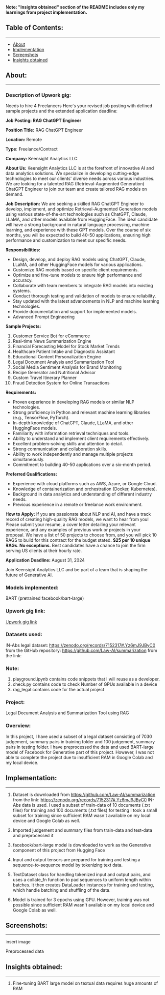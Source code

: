 **Note: "Insights obtained" section of the README includes only my learnings from project implementation.**

## Table of Contents:
---
- [About](#about)
- [Implementation](#implementation)
- [Screenshots](#screenshots)
- [Insights obtained](#insights-obtained)

## About:
---

### **Description of Upwork gig:**
Needs to hire 4 Freelancers
Here's your revised job posting with defined sample projects and the extended application deadline:

**Job Posting: RAG ChatGPT Engineer**

**Position Title:** RAG ChatGPT Engineer

**Location:** Remote

**Type:** Freelance/Contract

**Company:** Keensight Analytics LLC

**About Us:**
Keensight Analytics LLC is at the forefront of innovative AI and data analytics solutions. We specialize in developing cutting-edge technologies to meet our clients' diverse needs across various industries. We are looking for a talented RAG (Retrieval-Augmented Generation) ChatGPT Engineer to join our team and create tailored RAG models on demand.

**Job Description:**
We are seeking a skilled RAG ChatGPT Engineer to develop, implement, and optimize Retrieval-Augmented Generation models using various state-of-the-art technologies such as ChatGPT, Claude, LLaMA, and other models available from HuggingFace. The ideal candidate will have a strong background in natural language processing, machine learning, and experience with these GPT models. Over the course of six months, you will be expected to build 40-50 applications, ensuring high performance and customization to meet our specific needs.

**Responsibilities:**
- Design, develop, and deploy RAG models using ChatGPT, Claude, LLaMA, and other HuggingFace models for various applications.
- Customize RAG models based on specific client requirements.
- Optimize and fine-tune models to ensure high performance and accuracy.
- Collaborate with team members to integrate RAG models into existing systems.
- Conduct thorough testing and validation of models to ensure reliability.
- Stay updated with the latest advancements in NLP and machine learning technologies.
- Provide documentation and support for implemented models.
- Advanced Prompt Engineering

**Sample Projects:**
1. Customer Service Bot for eCommerce
2. Real-time News Summarization Engine
3. Financial Forecasting Model for Stock Market Trends
4. Healthcare Patient Intake and Diagnostic Assistant
5. Educational Content Personalization Engine
6. Legal Document Analysis and Summarization Tool
7. Social Media Sentiment Analysis for Brand Monitoring
8. Recipe Generator and Nutritional Advisor
9. Custom Travel Itinerary Planner
10. Fraud Detection System for Online Transactions

**Requirements:**
- Proven experience in developing RAG models or similar NLP technologies.
- Strong proficiency in Python and relevant machine learning libraries (e.g., TensorFlow, PyTorch).
- In-depth knowledge of ChatGPT, Claude, LLaMA, and other HuggingFace models.
- Familiarity with information retrieval techniques and tools.
- Ability to understand and implement client requirements effectively.
- Excellent problem-solving skills and attention to detail.
- Strong communication and collaboration skills.
- Ability to work independently and manage multiple projects simultaneously.
- Commitment to building 40-50 applications over a six-month period.

**Preferred Qualifications:**
- Experience with cloud platforms such as AWS, Azure, or Google Cloud.
- Knowledge of containerization and orchestration (Docker, Kubernetes).
- Background in data analytics and understanding of different industry needs.
- Previous experience in a remote or freelance work environment.

**How to Apply:**
If you are passionate about NLP and AI, and have a track record of creating high-quality RAG models, we want to hear from you! Please submit your resume, a cover letter detailing your relevant experience, and any examples of previous work or projects in your proposal. We have a list of 50 projects to choose from, and you will pick 10 RAGS to build for this contract for the budget stated. **$25 per 10 unique RAGs. No exceptions.** Best candidates have a chance to join the firm serving US clients at their hourly rate.

**Application Deadline:** August 31, 2024

Join Keensight Analytics LLC and be part of a team that is shaping the future of Generative AI.


### Models implemented:
BART (pretrained facebook/bart-large)

### Upwork gig link:
[Upwork gig link](https://www.upwork.com/jobs/~01b0b2671bf33fd4e9)

### Datasets used:
IN-Abs legal dataset: https://zenodo.org/records/7152317#.Yz6mJ9JByC0 from the GitHub repository: https://github.com/Law-AI/summarization from the link: 


### Note:
1. playground.ipynb contains code snippets that I will reuse as a developer.
2. check.py contains code to check Number of GPUs available in a device
3. rag_legal contains code for the actual project

### Project:
Legal Document Analysis and Summarization Tool using RAG

### Overview:
In this project, I have used a subset of a legal dataset consisting of 7030 judgement, summary pairs in training folder and 100 judgement, summary pairs in testing folder. I have preprocessed the data and used BART-large model of Facebook for Generative part of this project. However, I was not able to complete the project due to insufficient RAM in Google Colab and my local device.

## Implementation:
---
1) Dataset is downloaded from https://github.com/Law-AI/summarization from the link: https://zenodo.org/records/7152317#.Yz6mJ9JByC0
IN-Abs data is used. I used a subset of train-data of 10 documents (.txt files) for training and 100 documents (.txt files) for testing
I took a small subset for training since sufficient RAM wasn't available on my local device and Google Colab as well.

2) Imported judgement and summary files from train-data and test-data and preprocessed it

3) facebook/bart-large model is downloaded to work as the Generative component of this project
from Hugging Face

4) Input and output tensors are prepared for training and testing a sequence-to-sequence model
by tokenizing text data.

5) TextDataset class for handling tokenized input and output pairs, and uses a collate_fn function to
pad sequences to uniform length within batches. It then creates DataLoader instances for training
and testing, which handle batching and shuffling of the data. 

6) Model is trained for 3 epochs using GPU. However, training was not possible since sufficient RAM wasn't
available on my local device and Google Colab as well.


## Screenshots:
---

insert image

Preprocessed data

## Insights obtained:
---
1) Fine-tuning BART large model on textual data requires huge amounts of RAM